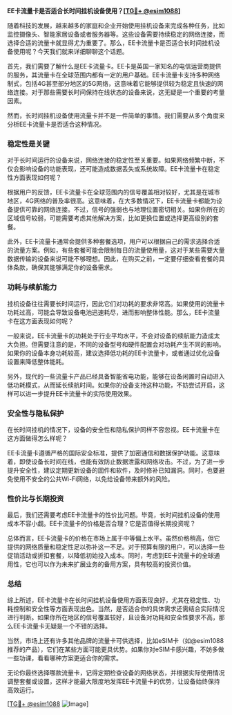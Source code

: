 **EE卡流量卡是否适合长时间挂机设备使用？[[TG💪+ @esim1088](https://t.me/s/esim1088)]**

随着科技的发展，越来越多的家庭和企业开始使用挂机设备来完成各种任务，比如监控摄像头、智能家居设备或者服务器等。这些设备需要持续稳定的网络连接，而选择合适的流量卡就显得尤为重要了。那么，EE卡流量卡是否适合长时间挂机设备使用呢？今天我们就来详细聊聊这个话题。

首先，我们需要了解什么是EE卡流量卡。EE卡是英国一家知名的电信运营商提供的服务，其流量卡在全球范围内都有一定的用户基础。EE卡流量卡支持多种网络制式，包括4G甚至部分地区的5G网络，这意味着它能够提供较为稳定且快速的网络连接。对于那些需要长时间保持在线状态的设备来说，这无疑是一个重要的考量因素。

然而，长时间挂机设备使用流量卡并不是一件简单的事情。我们需要从多个角度来分析EE卡流量卡是否适合这种情况。

### **稳定性是关键**

对于长时间运行的设备来说，网络连接的稳定性至关重要。如果网络频繁中断，不仅会影响设备的功能表现，还可能造成数据丢失或系统故障。EE卡流量卡在稳定性方面表现如何呢？

根据用户的反馈，EE卡流量卡在全球范围内的信号覆盖相对较好，尤其是在城市地区，4G网络的普及率很高。这意味着，在大多数情况下，EE卡流量卡都能为设备提供可靠的网络连接。不过，信号的强弱也与地理位置密切相关。如果你所在的区域信号较弱，可能需要考虑其他解决方案，比如更换位置或选择更高级别的套餐。

此外，EE卡流量卡通常会提供多种套餐选项，用户可以根据自己的需求选择合适的流量方案。例如，有些套餐可能会限制每日的流量使用量，这对于某些需要大量数据传输的设备来说可能不够理想。因此，在购买之前，一定要仔细查看套餐的具体条款，确保其能够满足你的设备需求。

### **功耗与续航能力**

挂机设备往往需要长时间运行，因此它们对功耗的要求非常高。如果使用的流量卡功耗过高，可能会导致设备电池迅速耗尽，进而影响整体性能。那么，EE卡流量卡在这方面表现如何呢？

一般来说，EE卡流量卡的功耗处于行业平均水平，不会对设备的续航能力造成太大负担。但需要注意的是，不同的设备型号和硬件配置会对功耗产生不同的影响。如果你的设备本身功耗较高，建议选择低功耗的EE卡流量卡，或者通过优化设备设置来降低整体能耗。

另外，现代的一些流量卡产品已经具备智能省电功能，能够在设备闲置时自动进入低功耗模式，从而延长续航时间。如果你的设备支持这种功能，不妨尝试开启，这样可以进一步提升EE卡流量卡的实际使用效果。

### **安全性与隐私保护**

在长时间挂机的情况下，设备的安全性和隐私保护同样不容忽视。EE卡流量卡在这方面做得怎么样呢？

EE卡流量卡遵循严格的国际安全标准，提供了加密通信和数据保护功能。这意味着，即使设备长时间在线，也能有效防止数据泄露和网络攻击。不过，为了进一步提升安全性，建议定期更新设备的固件和软件，及时修补已知漏洞。同时，也要避免使用不安全的公共Wi-Fi网络，以免给设备带来额外的风险。

### **性价比与长期投资**

最后，我们还需要考虑EE卡流量卡的性价比问题。毕竟，长时间挂机设备的使用成本不容小觑。EE卡流量卡的价格是否合理？它是否值得长期投资呢？

总体而言，EE卡流量卡的价格在市场上属于中等偏上水平。虽然价格稍高，但它提供的网络质量和稳定性足以弥补这一不足。对于预算有限的用户，可以选择一些促销活动或折扣套餐，以降低初始投入成本。同时，考虑到EE卡流量卡的全球通用性，它也可以作为未来扩展业务的备用方案，具有较高的投资价值。

### **总结**

综上所述，EE卡流量卡在长时间挂机设备使用方面表现良好，尤其在稳定性、功耗控制和安全性等方面表现出色。当然，是否适合你的具体需求还需结合实际情况进行判断。如果你所在地区的信号覆盖较好，且设备对功耗和安全性要求不高，那么EE卡流量卡无疑是一个不错的选择。

当然，市场上还有许多其他品牌的流量卡可供选择，比如eSIM卡（如@esim1088推荐的产品），它们在某些方面可能更具优势。如果你对eSIM卡感兴趣，不妨多做一些功课，看看哪种方案更适合你的需求。

无论你最终选择哪款流量卡，记得定期检查设备的网络状态，并根据实际使用情况调整套餐或设置，这样才能最大限度地发挥EE卡流量卡的优势，让设备始终保持高效运行。

[[TG💪+ @esim1088](https://t.me/s/esim1088) ![Image](https://i.postimg.cc/4NQfJmqS/Snipaste-2025-05-13-00-14-12.png)]